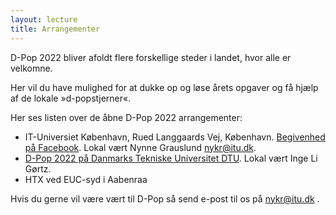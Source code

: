 ```yaml
---
layout: lecture
title: Arrangementer
---
```


D-Pop 2022 bliver afoldt flere forskellige steder i landet, hvor alle er velkomne.

Her vil du have mulighed for at dukke op og løse årets opgaver og få hjælp af de lokale »d-popstjerner«.

Her ses listen over de åbne D-Pop 2022 arrangementer: 
* IT-Universiet København, Rued Langgaards Vej, København. [Begivenhed på Facebook](https://fb.me/e/3qkBGhkJj). Lokal vært Nynne Grauslund nykr@itu.dk.
* [D-Pop 2022 på Danmarks Tekniske Universitet DTU](https://www.dtu.dk/kalender/arrangement?id=433e655e-45d0-4d2a-b4da-afa457f090a2). Lokal vært Inge Li Gørtz.
* HTX ved EUC-syd i Aabenraa 

Hvis du gerne vil være vært til D-Pop så send e-post til os på nykr@itu.dk .


